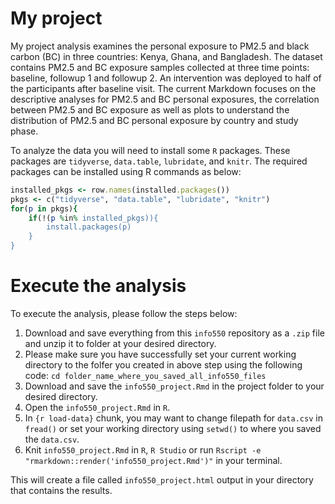 # My project

My project analysis examines the personal exposure to PM2.5 and black carbon (BC) in three countries: Kenya, Ghana, and Bangladesh. The dataset contains PM2.5 and BC exposure samples collected at three time points: baseline, followup 1 and followup 2. An intervention was deployed to half of the participants after baseline visit. The current Markdown focuses on the descriptive analyses for PM2.5 and BC personal exposures, the correlation between PM2.5 and BC exposure as well as plots to understand the distribution of PM2.5 and BC personal exposure by country and study phase.

To analyze the data you will need to install some `R` packages. These packages are `tidyverse`, `data.table`, `lubridate`, and `knitr`. The required packages can be installed using R commands as below:

```ruby
installed_pkgs <- row.names(installed.packages())
pkgs <- c("tidyverse", "data.table", "lubridate", "knitr")
for(p in pkgs){
	if(!(p %in% installed_pkgs)){
		install.packages(p)
	}
}
```

# Execute the analysis

To execute the analysis, please follow the steps below:
1. Download and save everything from this `info550` repository as a `.zip` file and unzip it to folder at your desired directory. 
2. Please make sure you have successfully set your current working directory to the folfer you created in above step using the following code:
`
cd folder_name_where_you_saved_all_info550_files
`
2. Download and save the `info550_project.Rmd` in the project folder to your desired directory. 
3. Open the `info550_project.Rmd` in `R`.
4. In `{r load-data}` chunk, you may want to change filepath for `data.csv` in `fread()` or set your working directory using `setwd()` to where you saved the `data.csv`.
5. Knit `info550_project.Rmd` in `R`, `R Studio` or run `Rscript -e "rmarkdown::render('info550_project.Rmd')"` in your terminal. 

This will create a file called `info550_project.html` output in your directory that contains the results.

